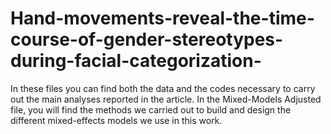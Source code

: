 # Hand-movements-reveal-the-time-course-of-gender-stereotypes-during-facial-categorization-

In these files you can find both the data and the codes necessary to carry out the main analyses reported in the article. 
In the Mixed-Models Adjusted file, you will find the methods we carried out to build and design the different mixed-effects models we use in this work.
